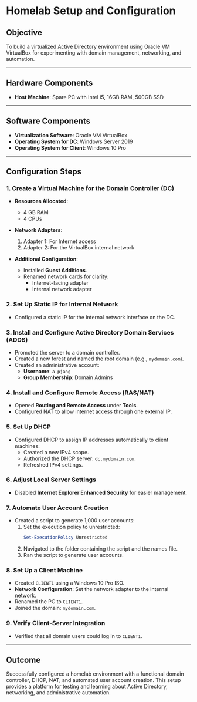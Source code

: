 # Homelab Setup and Configuration  

## Objective  
To build a virtualized Active Directory environment using Oracle VM VirtualBox for experimenting with domain management, networking, and automation.

---

## Hardware Components  
- **Host Machine**: Spare PC with Intel i5, 16GB RAM, 500GB SSD  

---

## Software Components  
- **Virtualization Software**: Oracle VM VirtualBox  
- **Operating System for DC**: Windows Server 2019  
- **Operating System for Client**: Windows 10 Pro  

---

## Configuration Steps  

### 1. Create a Virtual Machine for the Domain Controller (DC)  
- **Resources Allocated**:  
  - 4 GB RAM  
  - 4 CPUs  

- **Network Adapters**:  
  1. Adapter 1: For Internet access  
  2. Adapter 2: For the VirtualBox internal network  

- **Additional Configuration**:  
  - Installed **Guest Additions**.  
  - Renamed network cards for clarity:  
    - Internet-facing adapter  
    - Internal network adapter  

### 2. Set Up Static IP for Internal Network  
- Configured a static IP for the internal network interface on the DC.  

### 3. Install and Configure Active Directory Domain Services (ADDS)  
- Promoted the server to a domain controller.  
- Created a new forest and named the root domain (e.g., `mydomain.com`).  
- Created an administrative account:  
  - **Username**: `a-pjang`  
  - **Group Membership**: Domain Admins  

### 4. Install and Configure Remote Access (RAS/NAT)  
- Opened **Routing and Remote Access** under **Tools**.  
- Configured NAT to allow internet access through one external IP.  

### 5. Set Up DHCP  
- Configured DHCP to assign IP addresses automatically to client machines:  
  - Created a new IPv4 scope.  
  - Authorized the DHCP server: `dc.mydomain.com`.  
  - Refreshed IPv4 settings.  

### 6. Adjust Local Server Settings  
- Disabled **Internet Explorer Enhanced Security** for easier management.  

### 7. Automate User Account Creation  
- Created a script to generate 1,000 user accounts:  
  1. Set the execution policy to unrestricted:  
     ```powershell
     Set-ExecutionPolicy Unrestricted
     ```  
  2. Navigated to the folder containing the script and the names file.  
  3. Ran the script to generate user accounts.  

### 8. Set Up a Client Machine  
- Created `CLIENT1` using a Windows 10 Pro ISO.  
- **Network Configuration**: Set the network adapter to the internal network.  
- Renamed the PC to `CLIENT1`.  
- Joined the domain: `mydomain.com`.  

### 9. Verify Client-Server Integration  
- Verified that all domain users could log in to `CLIENT1`.  

---

## Outcome  
Successfully configured a homelab environment with a functional domain controller, DHCP, NAT, and automated user account creation. This setup provides a platform for testing and learning about Active Directory, networking, and administrative automation.
